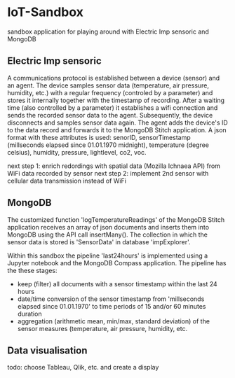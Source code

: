 # IoT-Sandbox

sandbox application for playing around with Electric Imp sensoric and MongoDB

## Electric Imp sensoric

A communications protocol is established between a device (sensor) and an agent. The device samples sensor data (temperature, air pressure, humidity, etc.) with a regular frequency (controled by a parameter) and stores it internally together with the timestamp of recording. After a waiting time (also controlled by a parameter) it establishes a wifi connection and sends the recorded sensor data to the agent. Subsequently, the device disconnects and samples sensor data again.
The agent adds the device's ID to the data record and forwards it to the MongoDB Stitch application. A json format with these attributes is used: senorID, sensorTimestamp (millseconds elapsed since 01.01.1970 midnight), temperature (degree celsius), humidity, pressure, lightlevel, co2, voc.

next step 1: enrich redordings with spatial data (Mozilla Ichnaea API) from WiFi data recorded by sensor
next step 2: implement 2nd sensor with cellular data transmission instead of WiFi

## MongoDB

The customized function 'logTemperatureReadings' of the MongoDB Stitch application receives an array of json documents and inserts them into MongoDB using the API call insertMany(). The collection in which the sensor data is stored is 'SensorData' in database 'impExplorer'.

Within this sandbox the pipeline 'last24hours' is implemented using a Jupyter notebook and the MongoDB Compass application. The pipeline has the these stages:
- keep (filter) all documents with a sensor timestamp within the last 24 hours
- date/time conversion of the sensor timestamp from 'millseconds elapsed since 01.01.1970' to time periods of 15 and/or 60 minutes duration
- aggregation (arithmetic mean, min/max, standard deviation) of the sensor measures (temperature, air pressure, humidity, etc.

## Data visualisation

todo: choose Tableau, Qlik, etc. and create a display

